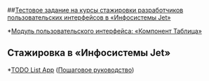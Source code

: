 ##[Тестовое задание на курсы стажировки разработчиков пользовательских интерфейсов в «Инфосистемы Jet»](https://github.com/anpt-jet/jet-trainess)

*[Модуль пользовательского интерфейса: «Компонент Таблица»](https://github.com/annaign/Test-projects/tree/master/jet-trainess)

## Стажировка в «Инфосистемы Jet»

*[TODO List App](https://github.com/annaign/Test-projects/tree/master/TODOList) ([Пошаговое руководство](https://github.com/alishermuhamed/first-jet-lesson))